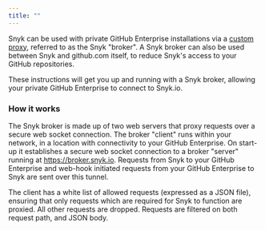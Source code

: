 ```yaml
---
title: ""
---
```


Snyk can be used with private GitHub Enterprise installations via a [custom proxy](https://github.com/Snyk/broker), referred to as the Snyk "broker". A Snyk broker can also be used between Snyk and github.com itself, to reduce Snyk's access to your GitHub repositories.

These instructions will get you up and running with a Snyk broker, allowing your private GitHub Enterprise to connect to Snyk.io.

### How it works

The Snyk broker is made up of two web servers that proxy requests over a secure web socket connection. The broker "client" runs within your network, in a location with connectivity to your GitHub Enterprise. On start-up it establishes a secure web socket connection to a broker "server" running at https://broker.snyk.io. Requests from Snyk to your GitHub Enterprise and web-hook initiated requests from your GitHub Enterprise to Snyk are sent over this tunnel.

The client has a white list of allowed requests (expressed as a JSON file), ensuring that only requests which are required for Snyk to function are proxied. All other requests are dropped. Requests are filtered on both request path, and JSON body.
